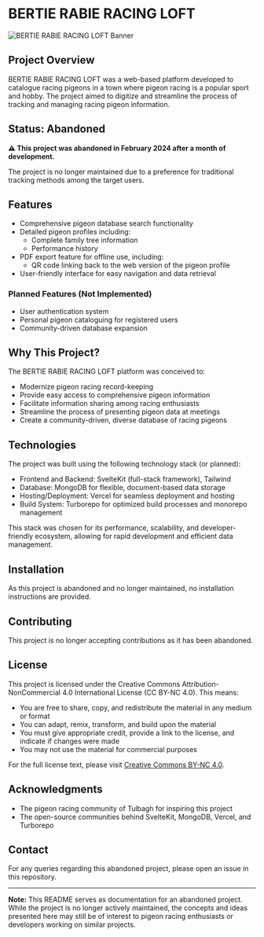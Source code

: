 # BERTIE RABIE RACING LOFT

![BERTIE RABIE RACING LOFT Banner](https://i.imgur.com/4US9tsF.png)

## Project Overview

BERTIE RABIE RACING LOFT was a web-based platform developed to catalogue racing pigeons in a town where pigeon racing is a popular sport and hobby. The project aimed to digitize and streamline the process of tracking and managing racing pigeon information.

## Status: Abandoned

**⚠️ This project was abandoned in February 2024 after a month of development.**

The project is no longer maintained due to a preference for traditional tracking methods among the target users.

## Features

- Comprehensive pigeon database search functionality
- Detailed pigeon profiles including:
  - Complete family tree information
  - Performance history
- PDF export feature for offline use, including:
  - QR code linking back to the web version of the pigeon profile
- User-friendly interface for easy navigation and data retrieval

### Planned Features (Not Implemented)

- User authentication system
- Personal pigeon cataloguing for registered users
- Community-driven database expansion

## Why This Project?

The BERTIE RABIE RACING LOFT platform was conceived to:

- Modernize pigeon racing record-keeping
- Provide easy access to comprehensive pigeon information
- Facilitate information sharing among racing enthusiasts
- Streamline the process of presenting pigeon data at meetings
- Create a community-driven, diverse database of racing pigeons

## Technologies

The project was built using the following technology stack (or planned):

- Frontend and Backend: SvelteKit (full-stack framework), Tailwind
- Database: MongoDB for flexible, document-based data storage
- Hosting/Deployment: Vercel for seamless deployment and hosting
- Build System: Turborepo for optimized build processes and monorepo management

This stack was chosen for its performance, scalability, and developer-friendly ecosystem, allowing for rapid development and efficient data management.

## Installation

As this project is abandoned and no longer maintained, no installation instructions are provided.

## Contributing

This project is no longer accepting contributions as it has been abandoned.

## License

This project is licensed under the Creative Commons Attribution-NonCommercial 4.0 International License (CC BY-NC 4.0). This means:

- You are free to share, copy, and redistribute the material in any medium or format
- You can adapt, remix, transform, and build upon the material
- You must give appropriate credit, provide a link to the license, and indicate if changes were made
- You may not use the material for commercial purposes

For the full license text, please visit [Creative Commons BY-NC 4.0](https://creativecommons.org/licenses/by-nc/4.0/legalcode).

## Acknowledgments

- The pigeon racing community of Tulbagh for inspiring this project
- The open-source communities behind SvelteKit, MongoDB, Vercel, and Turborepo

## Contact

For any queries regarding this abandoned project, please open an issue in this repository.

---

**Note:** This README serves as documentation for an abandoned project. While the project is no longer actively maintained, the concepts and ideas presented here may still be of interest to pigeon racing enthusiasts or developers working on similar projects.
